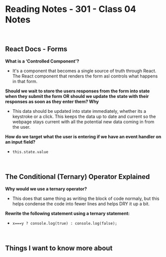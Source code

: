 # Reading Notes - 301 - Class 04 Notes

<br>

## React Docs - Forms

**What is a ‘Controlled Component’?**

- It's a component that becomes a single source of truth through React. The React component that renders the form asl controls what happens in that form.

**Should we wait to store the users responses from the form into state when they submit the form OR should we update the state with their responses as soon as they enter them? Why**

- This data should be updated into state immediately, whether its a keystroke or a click. This keeps the data up to date and current so the webpage stays current with all the potential new data coming in from the user.

**How do we target what the user is entering if we have an event handler on an input field?**

- <code>this.state.value</code>

<br>

## The Conditional (Ternary) Operator Explained

**Why would we use a ternary operator?**

- This does that same thing as writing the block of code normaly, but this helps condense the code into fewer lines and helps DRY it up a bit.

**Rewrite the following statement using a ternary statement:**

- <code>x===y ? console.log(true) : console.log(false);</code>

<br>

## Things I want to know more about
